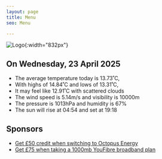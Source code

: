 ```yaml
---
layout: page
title: Menu
seo: Menu

---
```


![Logo](/images/logo.jpg){:width="832px"}

<!-- weather_marker starts -->
## On Wednesday, 23 April 2025

- The average temperature today is 13.73˚C,
- With highs of 14.84˚C and lows of 13.31˚C,
- It may feel like 12.91˚C with scattered clouds
- The wind speed is 5.14m/s and visibility is 10000m
- The pressure is 1013hPa and humidity is 67%
- The sun will rise at 04:54 and set at 19:18

<!-- weather_marker ends -->

## Sponsors

- [Get £50 credit when switching to Octopus Energy](https://bit.ly/3oD1nnS)
- [Get £75 when taking a 1000mb YouFibre broadband plan](https://aklam.io/91zWhU?)
